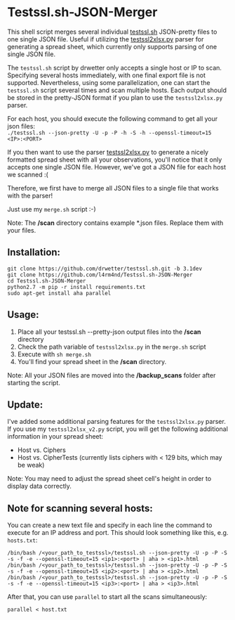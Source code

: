 # Testssl.sh-JSON-Merger
This shell script merges several individual [testssl.sh](https://github.com/drwetter/testssl.sh) JSON-pretty files to one single JSON file. Useful if utilizing the [testssl2xlsx.py](https://github.com/AresS31/testssl2xlsx) parser for generating a spread sheet, which currently only supports parsing of one single JSON file.

The `testssl.sh` script by drwetter only accepts a single host or IP to scan. Specifying several hosts immediately, with one final export file is not supported. Nevertheless, using some parallelization, one can start the `testssl.sh` script several times and scan multiple hosts. Each output should be stored in the pretty-JSON format if you plan to use the `testssl2xlsx.py` parser.

For each host, you should execute the following command to get all your json files:\
`./testssl.sh --json-pretty -U -p -P -h -S -h --openssl-timeout=15 <IP>:<PORT>`

If you then want to use the parser [testssl2xlsx.py](https://github.com/AresS31/testssl2xlsx) to generate a nicely formatted spread sheet with all your observations, you'll notice that it only accepts one single JSON file. However, we've got a JSON file for each host we scanned :(

Therefore, we first have to merge all JSON files to a single file that works with the parser! 

Just use my `merge.sh` script :-)

Note: The **/scan** directory contains example *.json files. Replace them with your files.

## Installation:
````
git clone https://github.com/drwetter/testssl.sh.git -b 3.1dev
git clone https://github.com/l4rm4nd/Testssl.sh-JSON-Merger
cd Testssl.sh-JSON-Merger
python2.7 -m pip -r install requirements.txt
sudo apt-get install aha parallel
````

## Usage:
1. Place all your testssl.sh --pretty-json output files into the **/scan** directory
2. Check the path variable of `testssl2xlsx.py` in the `merge.sh` script
3. Execute with `sh merge.sh`
4. You'll find your spread sheet in the **/scan** directory.

Note: All your JSON files are moved into the **/backup_scans** folder after starting the script.


## Update:
I've added some additional parsing features for the `testssl2xlsx.py` parser. If you use my `testssl2xlsx_v2.py` script, you will get the following additional information in your spread sheet:

- Host vs. Ciphers
- Host vs. CipherTests (currently lists ciphers with < 129 bits, which may be weak)

Note: You may need to adjust the spread sheet cell's height in order to display data correctly.

## Note for scanning several hosts:
You can create a new text file and specify in each line the command to execute for an IP address and port.
This should look something like this, e.g. `hosts.txt`:
```
/bin/bash /<your_path_to_testssl>/testssl.sh --json-pretty -U -p -P -S -s -f -e --openssl-timeout=15 <ip1>:<port> | aha > <ip1>.html
/bin/bash /<your_path_to_testssl>/testssl.sh --json-pretty -U -p -P -S -s -f -e --openssl-timeout=15 <ip2>:<port> | aha > <ip2>.html
/bin/bash /<your_path_to_testssl>/testssl.sh --json-pretty -U -p -P -S -s -f -e --openssl-timeout=15 <ip3>:<port> | aha > <ip3>.html
```

After that, you can use `parallel` to start all the scans simultaneously:

`parallel < host.txt`
